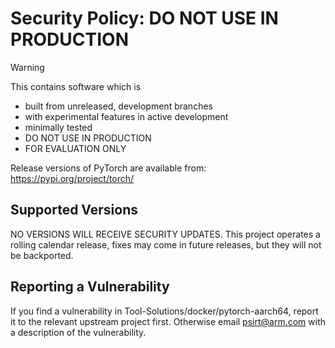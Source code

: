 # Security Policy: DO NOT USE IN PRODUCTION

> [!WARNING]
> This contains software which is
> - built from unreleased, development branches
> - with experimental features in active development
> - minimally tested
> - DO NOT USE IN PRODUCTION
> - FOR EVALUATION ONLY
>
> Release versions of PyTorch are available from: https://pypi.org/project/torch/

## Supported Versions

NO VERSIONS WILL RECEIVE SECURITY UPDATES.
This project operates a rolling calendar release, fixes may come in future
releases, but they will not be backported.

## Reporting a Vulnerability

If you find a vulnerability in Tool-Solutions/docker/pytorch-aarch64, report it
to the relevant upstream project first. Otherwise email psirt@arm.com with a
description of the vulnerability.
